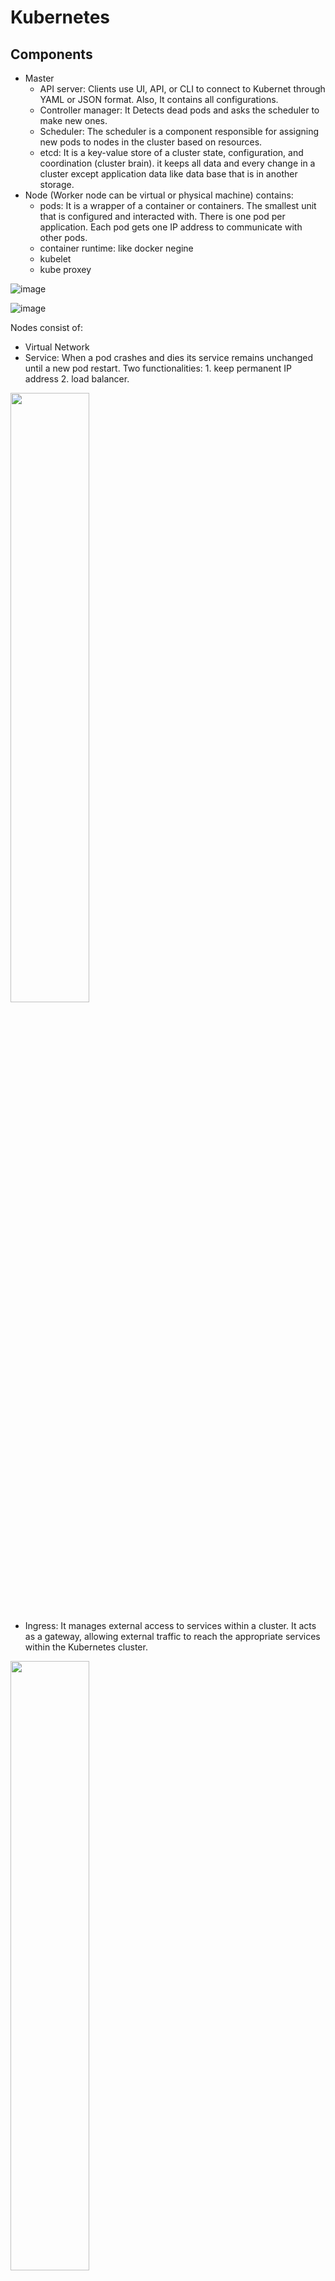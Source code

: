 # Kubernetes
## Components
* Master
  * API server: Clients use UI, API, or CLI to connect to Kubernet through YAML or JSON format. Also, It contains all configurations.
  * Controller manager: It Detects dead pods and asks the scheduler to make new ones.
  * Scheduler: The scheduler is a component responsible for assigning new pods to nodes in the cluster based on resources. 
  * etcd: It is a key-value store of a cluster state, configuration, and coordination (cluster brain). it keeps all data and every change in a cluster except application data like data base that is in another storage. 
* Node (Worker node can be virtual or physical machine) contains:
  * pods:  It is a wrapper of a container or containers. The smallest unit that is configured and interacted with. There is one pod per application. Each pod gets one IP address to communicate with other pods.
  * container runtime: like docker negine
  * kubelet
  * kube proxey

![image](https://github.com/user-attachments/assets/89c799b7-fbbc-4526-8d80-65771a48ecbc)


 ![image](https://github.com/MohammadNazeri/my-educations/assets/109389707/cf4d2676-544b-4dbb-bc82-dcee70458dde)

Nodes consist of:
* Virtual Network
* Service: When a pod crashes and dies its service remains unchanged until a new pod restart. Two functionalities: 1. keep permanent IP address  2. load balancer. 
<img src="https://github.com/user-attachments/assets/b8f2abbb-9fad-4a6a-8730-938afccde77a" style="width: 50%;" />

* Ingress: It manages external access to services within a cluster. It acts as a gateway, allowing external traffic to reach the appropriate services within the Kubernetes cluster.

<img src="https://github.com/user-attachments/assets/221b81c7-f05e-465d-b5e2-6ef32a1c58cd" style="width: 50%;" />

* Configmap: ConfigMap is an API object used to store non-sensitive configuration data that can be consumed by pods or other resources in the cluster like address of DB
* Secret: It is kind of ConfigMap that is used to store sensitive configuration data e.g. username and password

<img src="https://github.com/user-attachments/assets/5bcfc627-1840-4dfe-b6b3-ff88bdf989b0" style="width: 50%;" />

* Volume: It is data storage to keep pods' data. Kubernetes cluster does not manage any data persistence.

![image](https://github.com/user-attachments/assets/fc344f6a-1b2a-491a-93ac-4ed2cf8ea14b)


* Deployment: Deployment is an API object that provides declarative updates to applications running within a cluster. It manages the deployment and scaling of replica sets, ensuring that a specified number of identical pods are running at any given time. Pod is on top of containers and deployment is on top of pod. In practice, we should work with deployment not with pods. 
* Stateful set:  While Deployments manage stateless applications, a Stateful Set manages stateful applications, such as databases, where each instance requires stable, persistent storage and unique network identifiers. In addition, Stateful set ensures that datebase reads and writes are synchronized. 

<img src="https://github.com/user-attachments/assets/03166db3-b98f-4421-9f57-cb2ec0e85ab1" style="width: 50%;" />



## Minikube 
* Minikube sets up a lightweight Kubernetes cluster on your local system, allowing you to experiment with Kubernetes features and deploy applications without needing access to a full-scale production cluster.
* kubectl:  It is a command-line tool for interacting with Kubernetes clusters.
### Installation:
* sudo apt install docker.io
* sudo systemctl enable docker
* sudo systemctl start docker
* install minikube
* install kubectl
### Commands
* minikube start
* minikube status
* minikube delete
* minikube service [service name] > Minikube will open a tunnel to the specified service, allowing you to access it via a local URL. This is particularly useful during development and testing phases when you need to interact with services running inside your Kubernetes cluster.
* kubectl get nodes > shows all nodes
* kubectl get pod
* kubectl get services
* kubectl get deployment
* kubectl create deployment NAME --image=image [--dry-run] [options]
* kubectl create deployment nginx-depl --image=nginx > get nginx from dockerhub and create deployment
* kubectl logs [podname] > debug pods
* kubectl describe pod [podname]
* kubectl exec -it [podname] --bin/bash > it gives the terminal of application container
* kubectl delete deployment [deployment name]
* kubectl apply -f [configuration file].yaml 

## YAML file
There are three parts for configuration file of service and deployment:
1. metadata > Determine the kind of components e.g. service, deployment, etc.
2. specification > features of component
3. status > It is related to runtime. Kubernetes always compares the specification part with the current status and if there is a difference (e.g. number of pods) it tries to fit it (self-healing). These data comes from etcd.
### pod configuration
It is inside of the specification(spec) part with the title "template". It has its own metadata and spec parts. 

## Namespace
* namespace is used to organize resources.
* There could be multiple namespace in a cluster.
* They can be created in config files.
  ```
  ...
  metadata:
   name: mysql-configmap
   namespace: my-namespace
  ...
  ```
* By default, each cluster has four namespace:
 * kubernetes-dashboard > it is specific to minikube
 * kube-system > it is used for system-level components and resources. It typically includes components like kube-dns, kube-proxy, kube-scheduler, kube-controller-manager, etc
 * kube-public > It contains publicly accessible data like configmap
 * kube-node-lease > It contains the most important data of nodes
 * default > It uses at beginning when there is not any new namespace 
* kubectl get namespace
* kubeclt create namespace [name]
* 
